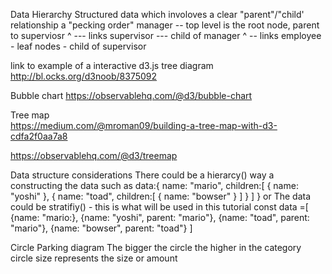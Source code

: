 Data Hierarchy
Structured data which involoves a clear "parent"/"child' relationship
a "pecking order"
manager -- top level is the root node, parent to superviosr
^ --- links
supervisor --- child of manager
^ -- links
employee - leaf nodes - child of supervisor

link to example of a interactive d3.js tree diagram
http://bl.ocks.org/d3noob/8375092

Bubble chart
https://observablehq.com/@d3/bubble-chart

Tree map  
https://medium.com/@mroman09/building-a-tree-map-with-d3-cdfa2f0aa7a8

https://observablehq.com/@d3/treemap

Data structure considerations
There could be a hierarcy() way a constructing the data such as
data:{
name: "mario",
children:[
{
name: "yoshi"
},
{
name: "toad",
children:[
{
name: "bowser"
}
]
}
]
}
or
The data could be stratifiy() - this is what will be used in this tutorial
const data =[
{name: "mario:},
{name: "yoshi", parent: "mario"},
{name: "toad", parent: "mario"},
{name: "bowser", parent: "toad"}
]

Circle Parking diagram
The bigger the circle the higher in the category
circle size represents the size or amount
